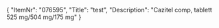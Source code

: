 {
  "ItemNr": "076595",
  "Title": "test",
  "Description": "Cazitel comp, tablett 525 mg/504 mg/175 mg"
}